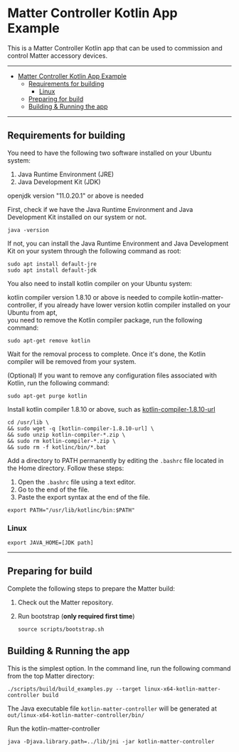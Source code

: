 # Matter Controller Kotlin App Example

This is a Matter Controller Kotlin app that can be used to commission and
control Matter accessory devices.

<hr>

- [Matter Controller Kotlin App Example](#matter-controller-kotlin-app-example)
  - [Requirements for building](#requirements-for-building)
    - [Linux](#linux)
  - [Preparing for build](#preparing-for-build)
  - [Building \& Running the app](#building--running-the-app)

<hr>

## Requirements for building

You need to have the following two software installed on your Ubuntu system:

1. Java Runtime Environment (JRE)
2. Java Development Kit (JDK)

openjdk version "11.0.20.1" or above is needed

First, check if we have the Java Runtime Environment and Java Development Kit
installed on our system or not.

```shell
java -version
```

If not, you can install the Java Runtime Environment and Java Development Kit on
your system through the following command as root:

```
sudo apt install default-jre
sudo apt install default-jdk
```

You also need to install kotlin compiler on your Ubuntu system:

kotlin compiler version 1.8.10 or above is needed to compile
kotlin-matter-controller, if you already have lower version kotlin compiler
installed on your Ubuntu from apt,  
you need to remove the Kotlin compiler package, run the following command:

```shell
sudo apt-get remove kotlin
```

Wait for the removal process to complete. Once it's done, the Kotlin compiler
will be removed from your system.

(Optional) If you want to remove any configuration files associated with Kotlin,
run the following command:

```shell
sudo apt-get purge kotlin
```

Install kotlin compiler 1.8.10 or above, such as
[kotlin-compiler-1.8.10-url](https://github.com/JetBrains/kotlin/releases/download/v1.8.10/kotlin-compiler-1.8.10.zip)

```shell
cd /usr/lib \
&& sudo wget -q [kotlin-compiler-1.8.10-url] \
&& sudo unzip kotlin-compiler-*.zip \
&& sudo rm kotlin-compiler-*.zip \
&& sudo rm -f kotlinc/bin/*.bat
```

Add a directory to PATH permanently by editing the `.bashrc` file located in the
Home directory. Follow these steps:

1. Open the `.bashrc` file using a text editor.
2. Go to the end of the file.
3. Paste the export syntax at the end of the file.

```shell
export PATH="/usr/lib/kotlinc/bin:$PATH"
```

### Linux

```shell
export JAVA_HOME=[JDK path]
```

<hr>

## Preparing for build

Complete the following steps to prepare the Matter build:

1. Check out the Matter repository.

2. Run bootstrap (**only required first time**)

    ```shell
    source scripts/bootstrap.sh
    ```

## Building & Running the app

This is the simplest option. In the command line, run the following command from
the top Matter directory:

```shell
./scripts/build/build_examples.py --target linux-x64-kotlin-matter-controller build
```

The Java executable file `kotlin-matter-controller` will be generated at
`out/linux-x64-kotlin-matter-controller/bin/`

Run the kotlin-matter-controller

```shell
java -Djava.library.path=../lib/jni -jar kotlin-matter-controller
```
